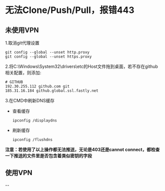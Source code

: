 # 无法Clone/Push/Pull，报错443



## 未使用VPN

1.取消git代理设置

```
git config --global --unset http.proxy
git config --global --unset https.proxy
```

2.将C:\Windows\System32\drivers\etc的Host文件拖到桌面，若不存在github相关配置，则添加:

```
# GITHUB
192.30.255.112 github.com git
185.31.16.184 github.global.ssl.fastly.net
```

3.在CMD中刷新DNS缓存

* 查看缓存

    ```
    ipconfig /displaydns
    ```

* 刷新缓存

    ```
    ipconfig /flushdns
    ```

**注意：若使用了以上操作都无法推送，无论是403还是cannot connect，都检查一下推送的文件里是否包含着类似密钥的字段**

## 使用VPN

--



